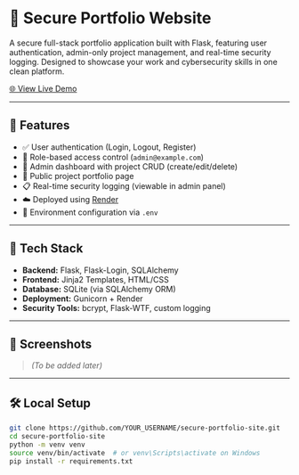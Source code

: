 # 🔐 Secure Portfolio Website

A secure full-stack portfolio application built with Flask, featuring user authentication, admin-only project management, and real-time security logging. Designed to showcase your work and cybersecurity skills in one clean platform.

[🌐 View Live Demo]([[https://your-live-url.onrender.com](https://secure-portfolio-site.onrender.com))

---

## 🚀 Features

- ✅ User authentication (Login, Logout, Register)
- 🔐 Role-based access control (`admin@example.com`)
- 🧱 Admin dashboard with project CRUD (create/edit/delete)
- 📂 Public project portfolio page
- 📋 Real-time security logging (viewable in admin panel)
- ☁️ Deployed using [Render](https://render.com)
- 🌱 Environment configuration via `.env`

---

## 🧰 Tech Stack

- **Backend:** Flask, Flask-Login, SQLAlchemy
- **Frontend:** Jinja2 Templates, HTML/CSS
- **Database:** SQLite (via SQLAlchemy ORM)
- **Deployment:** Gunicorn + Render
- **Security Tools:** bcrypt, Flask-WTF, custom logging

---

## 📸 Screenshots

> _(To be added later)_

---

## 🛠 Local Setup

```bash
git clone https://github.com/YOUR_USERNAME/secure-portfolio-site.git
cd secure-portfolio-site
python -m venv venv
source venv/bin/activate  # or venv\Scripts\activate on Windows
pip install -r requirements.txt
